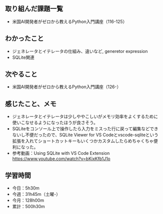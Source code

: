 ## 取り組んだ課題一覧
- 米国AI開発者がゼロから教えるPython入門講座（116-125）
## わかったこと
- ジェネレータとイテレータの仕組み、違いなど, generetor expression
- SQLite関連
## 次やること
- 米国AI開発者がゼロから教えるPython入門講座（126-）
## 感じたこと、メモ
- ジェネレータとイテレータは少しややこしいがメモリ効率をよくするために使いこなせるようになったほうが良さそう。
- SQLiteをコンソール上で操作したら入力をミスった行に戻って編集などできないし不便だったので、SQLite Viewer for VS Codeとvscode-sqliteという拡張を入れてショートカットキーもいくつかカスタムしたらめちゃくちゃ便利になった。    
- 参考動画：Using SQLite with VS Code Extension<br>
https://www.youtube.com/watch?v=bKixKfb1J1o
## 学習時間
- 今日：5h30m
- 今週：31h45m（土曜-）
- 今月：128h00m
- 累計：500h30m
